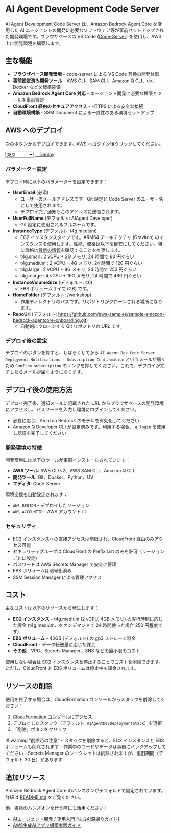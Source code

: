 # AI Agent Development Code Server

AI Agent Development Code Server は、Amazon Bedrock Agent Core を活用した AI エージェントの開発に必要なソフトウェア等が事前セットアップされた開発環境です。ブラウザベースの VS Code ([Code-Server](https://github.com/coder/code-server)) を使用し、AWS 上に開発環境を構築します。

## 主な機能

- **ブラウザベース開発環境** - code-server による VS Code 互換の開発体験
- **事前設定済み開発ツール** - AWS CLI、SAM CLI、Amazon Q CLI、uv、Docker などを標準装備
- **Amazon Bedrock Agent Core 対応** - エージェント開発に必要な権限とツールを事前設定
- **CloudFront 経由のセキュアアクセス** - HTTPS による安全な接続
- **自動環境構築** - SSM Document による一貫性のある環境セットアップ

## AWS へのデプロイ

次のボタンからデプロイできます。AWS へログイン後クリックしてください。

<div class="solution-card__actions">
  <div class="solution-card__deployment">
    <select class="region-selector">
      <option value="ap-northeast-1">東京</option>
      <option value="ap-northeast-3">大阪</option>
      <option value="us-east-1">バージニア</option>
      <option value="us-west-2">オレゴン</option>
    </select>
    <a href="https://ap-northeast-1.console.aws.amazon.com/cloudformation/home#/stacks/create/review?stackName=AIAgentDevDeploymentStack&templateURL=https://aws-ml-jp.s3.ap-northeast-1.amazonaws.com/asset-deployments/AIAgentDevelopmentCodeServerDeploymentStack.yaml" class="deployment-button md-button" target="_blank">
      <i class="fa-solid fa-rocket"></i>　Deploy
    </a>
  </div>
</div>


### パラメーター設定

デプロイ時に以下のパラメーターを設定できます：

- **UserEmail** (必須)
    - ユーザーのメールアドレスです。Git 設定と Code Server のユーザー名として使用されます。
    - デプロイ完了通知もこのアドレスに送信されます。
- **UserFullName** (デフォルト: AIAgent Developer)
    - Git 設定に使用されるフルネームです。
- **InstanceType** (デフォルト: t4g.medium)
    - EC2 インスタンスタイプです。ARM64 アーキテクチャ (Graviton) のインスタンスを使用します。性能、価格は以下を目安にしてください。特に価格は[最新の情報](https://aws.amazon.com/jp/ec2/pricing/on-demand/)を確認することを推奨します。
    - t4g.small : 2 vCPU + 2G メモリ, 24 時間で 60 円ぐらい
    - t4g.medium : 2 vCPU + 4G メモリ, 24 時間で 120 円ぐらい
    - t4g.large : 2 vCPU + 8G メモリ, 24 時間で 250 円ぐらい
    - t4g.xlarge : 4 vCPU + 16G メモリ, 24 時間で 480 円ぐらい
- **InstanceVolumeSize** (デフォルト: 40)
    - EBS ボリュームサイズ (GB) です。
- **HomeFolder** (デフォルト: /workshop)
    - 作業ディレクトリのパスです。リポジトリがクローンされる場所になります。
- **RepoUrl** (デフォルト: https://github.com/aws-samples/sample-amazon-bedrock-agentcore-onboarding.git)
    - 自動的にクローンする Git リポジトリの URL です。

### デプロイ後の設定

デプロイのボタンを押すと、しばらくしてから `AI Agent Dev Code Server Deployment Notifications - Subscription Confirmation` というメールが届くため `Confirm subscription` のリンクを押してください。これで、デプロイが完了したらメールが届くようになります。

## デプロイ後の使用方法

デプロイ完了後、通知メールに記載された URL からブラウザベースの開発環境にアクセスし、パスワードを入力し環境にログインしてください。

* 必要に応じ、Amazon Bedrock のモデルを有効化してください
* Amazon Q Developer CLI が設定済みです。利用する場合、 `q login` を使用し認証を完了してください

### 開発環境の特徴

開発環境には以下のツールが事前インストールされています：

- **AWS ツール**: AWS CLI v2、AWS SAM CLI、Amazon Q CLI
- **開発ツール**: Git、Docker、Python、UV
- **エディタ**: Code-Server

環境変数も自動設定されます：

- `AWS_REGION` - デプロイしたリージョン
- `AWS_ACCOUNTID` - AWS アカウント ID

### セキュリティ

- EC2 インスタンスへの直接アクセスは制限され、CloudFront 経由のみアクセス可能
- セキュリティグループは CloudFront の Prefix List のみを許可（リージョンごとに設定）
- パスワードは AWS Secrets Manager で安全に管理
- EBS ボリュームは暗号化済み
- SSM Session Manager による管理アクセス

## コスト

主なコストは以下のリソースから発生します：

- **EC2 インスタンス** - t4g.medium (2 vCPU, 4GB メモリ) の実行時間に応じた課金 (t4g.medium、をオンデマンドで 24 時間使った場合 250 円程度です)
- **EBS ボリューム** - 40GB (デフォルト) の gp3 ストレージ料金
- **CloudFront** - データ転送量に応じた課金
- **その他** - VPC、Secrets Manager、SNS などの最小限のコスト

使用しない場合は EC2 インスタンスを停止することでコストを削減できます。ただし、CloudFront と EBS ボリュームは停止中も課金されます。


## リソースの削除

使用を終了する場合は、CloudFormation コンソールからスタックを削除してください：

1. [CloudFormation コンソール](https://console.aws.amazon.com/cloudformation/)にアクセス
2. デプロイしたスタック（デフォルト: `AIAgentDevDeploymentStack`）を選択
3. 「削除」ボタンをクリック

!!! warning "削除時の注意"
    - スタックを削除すると、EC2 インスタンスと EBS ボリュームも削除されます
    - 作業中のコードやデータは事前にバックアップしてください
    - Secrets Manager のシークレットは削除されますが、復旧期間（デフォルト 30 日）があります

## 追加リソース

Amazon Bedrock Agent Core のハンズオンがデフォルトで設定されています。詳細は [README.md](https://github.com/aws-samples/sample-amazon-bedrock-agentcore-onboarding) をご覧ください。

他、書籍のハンズオンを行う際にも活用ください！

* [AIエージェント開発 / 運用入門 [生成AI深掘りガイド]](https://amzn.asia/d/eX6ZBSZ)
* [AWS生成AIアプリ構築実践ガイド](https://amzn.asia/d/cnMEqrO)
